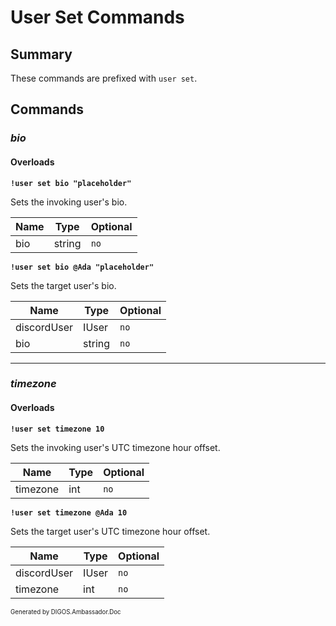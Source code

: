 ﻿User Set Commands
=================
## Summary
These commands are prefixed with `user set`.

## Commands
### *bio*
#### Overloads
**`!user set bio "placeholder"`**

Sets the invoking user's bio.

| Name | Type | Optional |
| --- | --- | --- |
| bio | string | `no` |

**`!user set bio @Ada "placeholder"`**

Sets the target user's bio.

| Name | Type | Optional |
| --- | --- | --- |
| discordUser | IUser | `no` |
| bio | string | `no` |

---

### *timezone*
#### Overloads
**`!user set timezone 10`**

Sets the invoking user's UTC timezone hour offset.

| Name | Type | Optional |
| --- | --- | --- |
| timezone | int | `no` |

**`!user set timezone @Ada 10`**

Sets the target user's UTC timezone hour offset.

| Name | Type | Optional |
| --- | --- | --- |
| discordUser | IUser | `no` |
| timezone | int | `no` |

<sub><sup>Generated by DIGOS.Ambassador.Doc</sup></sub>